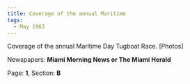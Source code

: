 ```yaml
---  
title: Coverage of the annual Maritime  
tags:  
  - May 1963  
---  
```

  
Coverage of the annual Maritime Day Tugboat Race. [Photos]  
  
Newspapers: **Miami Morning News or The Miami Herald**  
  
Page: **1**, Section: **B** 
